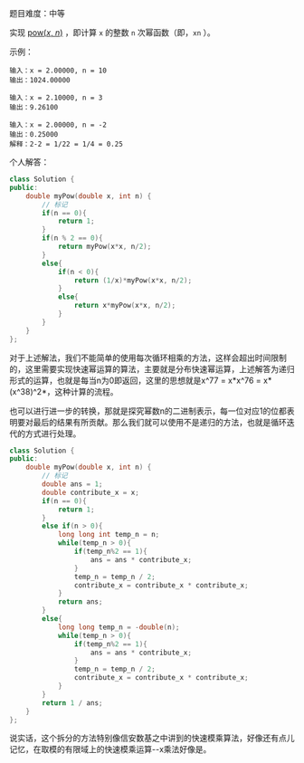 
题目难度：中等

实现 [pow(_x_, _n_)](https://www.cplusplus.com/reference/valarray/pow/) ，即计算 `x` 的整数 `n` 次幂函数（即，`xn` ）。

示例：
```
输入：x = 2.00000, n = 10
输出：1024.00000

输入：x = 2.10000, n = 3
输出：9.26100

输入：x = 2.00000, n = -2
输出：0.25000
解释：2-2 = 1/22 = 1/4 = 0.25
```

个人解答：
```C++
class Solution {
public:
    double myPow(double x, int n) {
        // 标记
        if(n == 0){
            return 1;
        }
        if(n % 2 == 0){
            return myPow(x*x, n/2);
        }
        else{
            if(n < 0){
                return (1/x)*myPow(x*x, n/2);
            }
            else{
                return x*myPow(x*x, n/2);
            }
        }
    }
};
```

对于上述解法，我们不能简单的使用每次循环相乘的方法，这样会超出时间限制的，这里需要实现快速幂运算的算法，主要就是分布快速幂运算，上述解答为递归形式的运算，也就是每当n为0即返回，这里的思想就是x^77 = x\*x^76 = x\*(x^38)^2*，这种计算的流程。

也可以进行进一步的转换，那就是探究幂数n的二进制表示，每一位对应1的位都表明要对最后的结果有所贡献。那么我们就可以使用不是递归的方法，也就是循环迭代的方式进行处理。

```C++
class Solution {
public:
    double myPow(double x, int n) {
        // 标记
        double ans = 1;
        double contribute_x = x;
        if(n == 0){
            return 1;
        }
        else if(n > 0){
            long long int temp_n = n;
            while(temp_n > 0){
                if(temp_n%2 == 1){
                    ans = ans * contribute_x;
                }
                temp_n = temp_n / 2;
                contribute_x = contribute_x * contribute_x;
            }
            return ans;
        }
        else{
            long long temp_n = -double(n);
            while(temp_n > 0){
                if(temp_n%2 == 1){
                    ans = ans * contribute_x;
                }
                temp_n = temp_n / 2;
                contribute_x = contribute_x * contribute_x;
            }
        }
        return 1 / ans;
    }
};
```

说实话，这个拆分的方法特别像信安数基之中讲到的快速模乘算法，好像还有点儿记忆，在取模的有限域上的快速模乘运算--x乘法好像是。